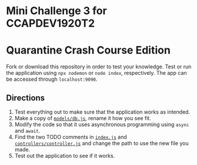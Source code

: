 # Mini Challenge 3 for CCAPDEV1920T2

# Quarantine Crash Course Edition
Fork or download this repository in order to test your knowledge. Test or run the application using `npx nodemon` or `node index`, respectively. The app can be accessed through `localhost:9090`.

## Directions
1. Test everything out to make sure that the application works as intended.
2. Make a copy of [`models/db.js`](models/db.js), rename it how you see fit.
3. Modify the code so that it uses asynchronous programming using `async` and `await`.
4. Find the two TODO comments in [`index.js`](index.js) and [`controllers/controller.js`](controllers/controller.js) and change the path to use the new file you made.
5. Test out the application to see if it works.
